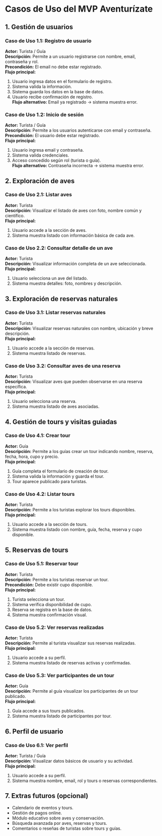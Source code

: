 # Casos de Uso del MVP Aventurízate

## 1. Gestión de usuarios

### Caso de Uso 1.1: Registro de usuario

**Actor:** Turista / Guía  
**Descripción:** Permite a un usuario registrarse con nombre, email, contraseña y rol.  
**Precondición:** El email no debe estar registrado.  
**Flujo principal:**

1. Usuario ingresa datos en el formulario de registro.
2. Sistema valida la información.
3. Sistema guarda los datos en la base de datos.
4. Usuario recibe confirmación de registro.  
   **Flujo alternativo:** Email ya registrado → sistema muestra error.

### Caso de Uso 1.2: Inicio de sesión

**Actor:** Turista / Guía  
**Descripción:** Permite a los usuarios autenticarse con email y contraseña.  
**Precondición:** El usuario debe estar registrado.  
**Flujo principal:**

1. Usuario ingresa email y contraseña.
2. Sistema valida credenciales.
3. Acceso concedido según rol (turista o guía).  
   **Flujo alternativo:** Contraseña incorrecta → sistema muestra error.

## 2. Exploración de aves

### Caso de Uso 2.1: Listar aves

**Actor:** Turista  
**Descripción:** Visualizar el listado de aves con foto, nombre común y científico.  
**Flujo principal:**

1. Usuario accede a la sección de aves.
2. Sistema muestra listado con información básica de cada ave.

### Caso de Uso 2.2: Consultar detalle de un ave

**Actor:** Turista  
**Descripción:** Visualizar información completa de un ave seleccionada.  
**Flujo principal:**

1. Usuario selecciona un ave del listado.
2. Sistema muestra detalles: foto, nombres y descripción.

## 3. Exploración de reservas naturales

### Caso de Uso 3.1: Listar reservas naturales

**Actor:** Turista  
**Descripción:** Visualizar reservas naturales con nombre, ubicación y breve descripción.  
**Flujo principal:**

1. Usuario accede a la sección de reservas.
2. Sistema muestra listado de reservas.

### Caso de Uso 3.2: Consultar aves de una reserva

**Actor:** Turista  
**Descripción:** Visualizar aves que pueden observarse en una reserva específica.  
**Flujo principal:**

1. Usuario selecciona una reserva.
2. Sistema muestra listado de aves asociadas.

## 4. Gestión de tours y visitas guiadas

### Caso de Uso 4.1: Crear tour

**Actor:** Guía  
**Descripción:** Permite a los guías crear un tour indicando nombre, reserva, fecha, hora, cupo y precio.  
**Flujo principal:**

1. Guía completa el formulario de creación de tour.
2. Sistema valida la información y guarda el tour.
3. Tour aparece publicado para turistas.

### Caso de Uso 4.2: Listar tours

**Actor:** Turista  
**Descripción:** Permite a los turistas explorar los tours disponibles.  
**Flujo principal:**

1. Usuario accede a la sección de tours.
2. Sistema muestra listado con nombre, guía, fecha, reserva y cupo disponible.

## 5. Reservas de tours

### Caso de Uso 5.1: Reservar tour

**Actor:** Turista  
**Descripción:** Permite a los turistas reservar un tour.  
**Precondición:** Debe existir cupo disponible.  
**Flujo principal:**

1. Turista selecciona un tour.
2. Sistema verifica disponibilidad de cupo.
3. Reserva se registra en la base de datos.
4. Sistema muestra confirmación visual.

### Caso de Uso 5.2: Ver reservas realizadas

**Actor:** Turista  
**Descripción:** Permite al turista visualizar sus reservas realizadas.  
**Flujo principal:**

1. Usuario accede a su perfil.
2. Sistema muestra listado de reservas activas y confirmadas.

### Caso de Uso 5.3: Ver participantes de un tour

**Actor:** Guía  
**Descripción:** Permite al guía visualizar los participantes de un tour publicado.  
**Flujo principal:**

1. Guía accede a sus tours publicados.
2. Sistema muestra listado de participantes por tour.

## 6. Perfil de usuario

### Caso de Uso 6.1: Ver perfil

**Actor:** Turista / Guía  
**Descripción:** Visualizar datos básicos de usuario y su actividad.  
**Flujo principal:**

1. Usuario accede a su perfil.
2. Sistema muestra nombre, email, rol y tours o reservas correspondientes.

## 7. Extras futuros (opcional)

- Calendario de eventos y tours.
- Gestión de pagos online.
- Módulo educativo sobre aves y conservación.
- Búsqueda avanzada por aves, reservas y tours.
- Comentarios o reseñas de turistas sobre tours y guías.
